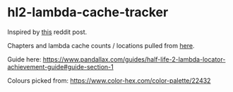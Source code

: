 # hl2-lambda-cache-tracker

Inspired by [this](https://www.reddit.com/r/HalfLife/comments/2hno78/how_to_use_gamestatetxt_to_find_your_missing/?rdt=33109) reddit post.

Chapters and lambda cache counts / locations pulled from [here](https://steamcommunity.com/sharedfiles/filedetails/?id=2442786989).

Guide here: https://www.pandallax.com/guides/half-life-2-lambda-locator-achievement-guide#guide-section-1

Colours picked from: https://www.color-hex.com/color-palette/22432
